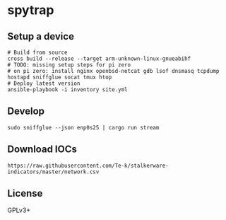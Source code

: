 # spytrap

## Setup a device

    # Build from source
    cross build --release --target arm-unknown-linux-gnueabihf
    # TODO: missing setup steps for pi zero
    # on pi zero: install nginx openbsd-netcat gdb lsof dnsmasq tcpdump hostapd sniffglue socat tmux htop
    # Deploy latest version
    ansible-playbook -i inventory site.yml

## Develop

    sudo sniffglue --json enp0s25 | cargo run stream

## Download IOCs

    https://raw.githubusercontent.com/Te-k/stalkerware-indicators/master/network.csv

## License

GPLv3+
